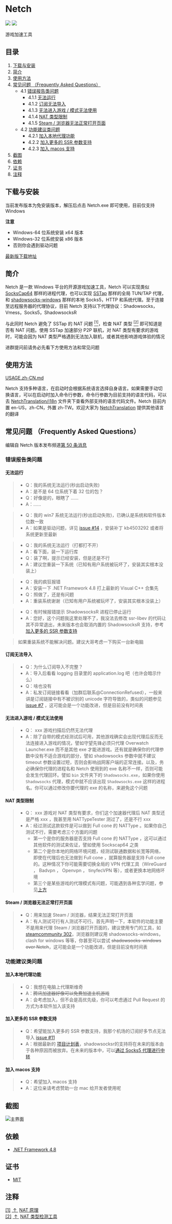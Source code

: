 # Netch

[![](https://img.shields.io/badge/Telegram-群组-blue.svg)](https://t.me/NetchX)
[![](https://img.shields.io/badge/Telegram-频道-blue.svg)](https://t.me/NetchXChannel)

游戏加速工具

## 目录

1. [下载与安装](#下载与安装)
2. [简介](#简介)
3. [使用方法](#使用方法)
4. [常见问题 （Frequently Asked Questions）](#常见问题-frequently-asked-questions)
   - 4.1 [错误报告类问题](#错误报告类问题)
     - 4.1.1 [无法运行](#无法运行)
     - 4.1.2 [订阅无法导入](#订阅无法导入)
     - 4.1.3 [无法进入游戏 / 模式无法使用](#无法进入游戏--模式无法使用)
     - 4.1.4 [NAT 类型限制](#NAT-类型限制)
     - 4.1.5 [Steam / 浏览器无法正常打开页面](#Steam--浏览器无法正常打开页面)
   - 4.2 [功能建议类问题](#功能建议类问题)
     - 4.2.1 [加入本地代理功能](#加入本地代理功能)
     - 4.2.2 [加入更多的 SSR 参数支持](#加入更多的-SSR-参数支持)
     - 4.2.3 [加入 macos 支持](#加入-macos-支持)
5. [截图](#截图)
6. [依赖](#依赖)
7. [证书](#证书)
8. [注释](#注释)

## 下载与安装

当前发布版本为免安装版本，解压后点击 Netch.exe 即可使用，目前仅支持 Windows

**注意**

- Windows-64 位系统安装 x64 版本
- Windows-32 位系统安装 x86 版本
- 否则你会遇到驱动问题

[最新版下载地址](https://github.com/netchx/Netch/releases)

## 简介

Netch 是一款 Windows 平台的开源游戏加速工具，Netch 可以实现类似 [SocksCap64](https://www.sockscap64.com/homepage/) 那样的进程代理，也可以实现 [SSTap](https://github.com/mayunbaba2/SSTap-beta-setup) 那样的全局 TUN/TAP 代理，和 [shadowsocks-windows](https://github.com/shadowsocks/shadowsocks-windows) 那样的本地 Socks5，HTTP 和系统代理。至于连接至远程服务器的代理协议，目前 Netch 支持以下代理协议：Shadowsocks，Vmess，Socks5，ShadowsocksR

与此同时 Netch 避免了 SSTap 的 NAT 问题 <escape><a name = "ref_1_s"><a href="#ref_1_d"><sup>[1]</sup></a></a></escape>，检查 NAT 类型 <escape><a name = "ref_2_s"><a href="#ref_2_d"><sup>[2]</sup></a></a></escape> 即可知道是否有 NAT 问题。使用 SSTap 加速部分 P2P 联机，对 NAT 类型有要求的游戏时，可能会因为 NAT 类型严格遇到无法加入联机，或者其他影响游戏体验的情况

进群提问前请务必先看下方使用方法和常见问题

## 使用方法

[USAGE.zh-CN.md](USAGE.zh-CN.md)

Netch 支持多种语言，在启动时会根据系统语言选择自身语言。如果需要手动切换语言，可以在启动时加入命令行参数，命令行参数为目前支持的语言代码，可以去 [NetchTranslation/i18n](https://github.com/NetchX/NetchTranslation/tree/master/i18n) 文件夹下查看外部支持的语言代码文件。Netch 目前内置 en-US，zh-CN，外置 zh-TW。欢迎大家为 [NetchTranslation](https://github.com/NetchX/NetchTranslation) 提供其他语言的翻译

## 常见问题 （Frequently Asked Questions）

编辑自 Netch 版本发布频道[第 50 条消息](https://t.me/NetchXChannel/50)

### 错误报告类问题

#### 无法运行

>- Q：我的系统无法运行(秒出启动失败)
>- A：是不是 64 位系统下着 32 位的包？
>- Q：好像是的，眼瞎了 ……
>- A：……

>- Q：我的 win7 系统无法运行(秒出启动失败)，已确认是系统和软件版本位数一致
>- A：如果是驱动问题，详见 [issue #14](https://github.com/netchx/Netch/issues/14) ，安装补丁 kb4503292 或者将系统更新至最新

>- Q：我的系统无法运行（打都打不开）
>- A：看下面，装一下运行库
>- Q：装了啊，提示已经安装，但是还是不行
>- A：建议您重装一下系统（已知有用户系统被玩坏了，安装其实根本没装上）

>- Q：我的疯狂报错
>- A：安装一下 .NET Framework 4.8 打上最新的 Visual C++ 合集先
>- Q：照做了，还是有问题
>- A：重装系统谢谢（已知有用户系统被玩坏了，安装其实根本没装上）

>- Q：有时候报错提示 ShadowsocksR 进程已停止运行
>- A：您好，这个问题我这里处理不了，我没法去修改 ssr-libev 的代码让其不异常退出，未来版本也会取消内置的 ShadowsocksR 支持，参考[加入更多的 SSR 参数支持](#加入更多的-SSR-参数支持)

>如果重装系统不能解决问题。建议大哥考虑一下购买一台新电脑

#### 订阅无法导入

>- Q：为什么订阅导入不完整？
>- A：导入后看看 logging 目录里的 application.log 吧（也许会暗示什么）
>- Q：啥也没有
>- A：私发订阅链接看看（加群后联系@ConnectionRefused），一般来讲是订阅链接中有不被识别的 unicode 字符导致的，类似的问题参见 [issue #7](https://github.com/netchx/Netch/issues/7) ，这可能会是一个功能改进，但是目前没有时间表

#### 无法进入游戏 / 模式无法使用

>- Q： xxx 游戏扫描后仍然无法代理
>- A：除了自带的模式经测试后可用，其他游戏确实会出现代理后反而无法连接进入游戏的情况，譬如守望先锋必须只代理 Overwatch Launcher.exe 而不是其他 exe 才能进游戏。还有就是确保你的代理参数中没有不适合游戏的部分，譬如 shadowsocks 参数中就不建议 timeout 参数设置过短，否则会影响战网客户端的正常连接。以及，务必确保你代理的进程名和 Netch 使用到的 exe 名称不一样，否则可能会发生代理回环。譬如 `bin` 文件夹下的 `Shadowsocks.exe`，如果你使用 `Shadowsocks` 代理，模式中就不应该出现 `Shadowsocks.exe` 这样的进程名。你可以通过修改你要代理的 exe 的名称，来避免这个问题

#### NAT 类型限制

>- Q： xxx 游戏对 NAT 类型有要求，你们这个加速器代理后 NAT 类型还是严格 xxx ，我甚至用 NATTypeTester 测过了，还是不行 xxx
>- A：经过测试这款软件是可以做到 Full cone 的 NATType 。如果你自己测试不行，需要考虑三个方面的问题
>   - 第一个是你的服务器是否支持 Full cone 的 NATType ，这可以通过其他软件的测试来佐证，譬如使用 Sockscap64 之类
>   - 第二个是你本地的网络环境问题，经测试联通数据和长宽等网络，即使在代理后也无法做到 Full cone ，就算服务器是支持 Full cone 的。这种情况下你可能需要切换全局的 VPN 代理工具（WireGuard ， Badvpn ， Openvpn ， tinyfecVPN 等），或者更换本地网络环境
>   - 第三个是某些游戏的代理模式有问题，可能遇到各种玄学问题，参见[上方](#无法进入游戏-模式无法使用)

#### Steam / 浏览器无法正常打开页面

>- Q：用来加速 Steam / 浏览器，结果无法正常打开页面
>- A：有人测试可行有人测试不可行。首先声明一下，本软件的功能主要不是用来代理 Steam / 浏览器打开页面的，建议使用专门的工具，如 [steamcommunity 302](https://www.dogfight360.com/blog/686/)，浏览器则建议用 shadowsocks-windows， clash for windows 等等，你甚至可以尝试 ~~shadowsocks-windows over Netch~~，这可能会是一个功能改进，但是目前没有时间表

### 功能建议类问题

#### 加入本地代理功能

>- Q：我想在电脑上代理斯维奇
>- A：~~腾讯加速器好像可以免费加速主机游戏~~
>- A：会考虑加入，但不会是高优先级，你可以考虑通过 Pull Request 的方式为本软件加入该支持

#### 加入更多的 SSR 参数支持

>- Q：希望能加入更多的 SSR 参数支持，我那个机场的订阅好多节点无法导入 [issue #11](https://github.com/netchx/Netch/issues/11)
>- A：根据最新的 [项目计划表](https://github.com/NetchX/Netch/projects/1#card-24809942)，shadowsocksr的支持将在未来的版本由于各种原因而被放弃。在未来的版本中，可以[通过 Socks5 代理进行中转](USAGE.zh-CN.md#新建代理配置)

#### 加入 macos 支持

>- Q：希望加入 macos 支持
>- A：这位亲请考虑赞助一台 mac 给开发者使用呢

## 截图

![主界面](screenshots/main.png)

## 依赖

- [.NET Framework 4.8](https://dotnet.microsoft.com/download/dotnet-framework/net48)

## 证书

- [MIT](../LICENSE)

## 注释

<escape><a name = "ref_1_d"><a href = "#ref_1_d">[1]</a></a>&nbsp;<a href = "#ref_1_s">&nbsp;↑&nbsp;</a>&nbsp;<a href = "https://www.right.com.cn/forum/thread-199299-1-1.html">NAT 原理</a></br><a name = "ref_2_d"><a href = "#ref_2_d">[2]</a></a>&nbsp;<a href = "#ref_2_s">&nbsp;↑&nbsp;</a>&nbsp;<a href = "https://github.com/HMBSbige/NatTypeTester">NAT 类型检测工具</a></escape>
